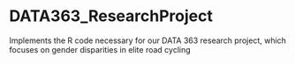 # DATA363_ResearchProject
Implements the R code necessary for our DATA 363 research project, which focuses on gender disparities in elite road cycling
